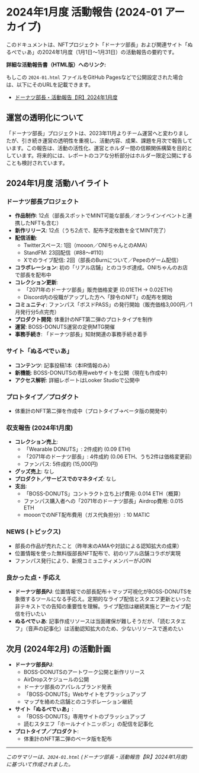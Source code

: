 # 2024年1月度 活動報告 (2024-01 アーカイブ)

このドキュメントは、NFTプロジェクト「ドーナツ部長」および関連サイト「ぬるぺでぃあ」の2024年1月度（1月1日～1月31日）の活動報告の要約です。

**詳細な活動報告書（HTML版）へのリンク:**

もしこの `2024-01.html` ファイルをGitHub Pagesなどで公開設定された場合は、以下にそのURLを記載できます。

* [ドーナツ部長・活動報告【IR】2024年1月度](ここに公開したHTMLファイルへのURLを挿入)

## 運営の透明化について

「ドーナツ部長」プロジェクトは、2023年11月よりチーム運営へと変わりましたが、引き続き運営の透明性を重視し、活動内容、成果、課題を月次で報告しています。この報告は、活動の活性化、運営とホルダー間の信頼関係構築を目的としています。将来的には、レポートのコアな分析部分はホルダー限定公開にすることも検討されています。

## 2024年1月度 活動ハイライト

### ドーナツ部長プロジェクト
* **作品制作**: 12点（部長スポットでMINT可能な部長／オンラインイベントと連携したNFTも含む）
* **新作リリース**: 12点（うち2点で、配布予定枚数を全てMINT完了）
* **配信活動**:
    * Twitterスペース: 1回（mooon／ONIちゃんとのAMA）
    * StandFM: 23回配信（#88〜#110）
    * Xでのライブ配信: 2回（部長のBurnについて／Pepeのゲーム配信）
* **コラボレーション**: 初の「リアル店舗」とのコラボ達成。ONIちゃんのお店で部長を配布中
* **コレクション更新**:
    * 「2071年のドーナツ部長」販売価格変更 (0.01ETH → 0.02ETH)
    * Discord内の役職がアップした方へ「辞令のNFT」の配布を開始
* **コミュニティ**: ファンパス「ボスドPASS」の発行開始（販売価格3,000円／1月発行分5点完売）
* **プロダクト開発**: 体重計のNFT第二弾のプロトタイプを制作
* **運営**: BOSS-DONUTS運営の定例MTG開催
* **事務手続き**: 「ドーナツ部長」知財関連の事務手続き着手

### サイト「ぬるぺでぃあ」
* **コンテンツ**: 記事投稿1本（本IR情報のみ）
* **新機能**: BOSS-DONUTSの専用webサイトを公開（現在も作成中）
* **アクセス解析**: 詳細レポートはLooker Studioで公開中

### プロトタイプ／プロダクト
* 体重計のNFT第二弾を作成中（プロトタイプ→ベータ版の開発中）

### 収支報告 (2024年1月度)
* **コレクション売上**:
    * 「Wearable DONUTS」: 2件成約 (0.09 ETH)
    * 「2071年のドーナツ部長」: 4件成約 (0.06 ETH、うち2件は価格変更前)
    * ファンパス: 5件成約 (15,000円)
* **グッズ売上**: なし
* **プロダクト／サービスでのマネタイズ**: なし
* **支出**:
    * 「BOSS-DONUTS」コントラクト立ち上げ費用: 0.014 ETH（概算）
    * ファンパス購入者への「2071年のドーナツ部長」Airdrop費用: 0.015 ETH
    * mooonでのNFT配布費用（ガス代負担分）: 10 MATIC

### NEWS (トピックス)
* 部長の作品が売れたこと（昨年末のAMAや対談による認知拡大の成果）
* 位置情報を使った無料版部長NFT配布で、初のリアル店舗コラボが実現
* ファンパス発行により、新規コミュニティメンバーがJOIN

### 良かった点・手応え
* **ドーナツ部長PJ**: 位置情報での部長配布＋マップ可視化がBOSS-DONUTSを象徴するツールになる手応え。定期的なライブ配信とスタエフ更新といった非テキストでの告知の重要性を理解。ライブ配信は継続実施とアーカイブ配信を行いたい
* **ぬるぺでぃあ**: 記事作成リソースは当面確保が難しそうだが、「読むスタエフ」（音声の記事化）は活動認知拡大のため、少ないリソースで進めたい

## 次月 (2024年2月) の活動計画

* **ドーナツ部長PJ**:
    * BOSS-DONUTSのアートワーク公開と新作リリース
    * AirDropスケジュールの公開
    * ドーナツ部長のアパレルブランド発表
    * 「BOSS-DONUTS」Webサイトをブラッシュアップ
    * マップを絡めた店舗とのコラボレーション継続
* **サイト「ぬるぺでぃあ」**:
    * 「BOSS-DONUTS」専用サイトのブラッシュアップ
    * 読むスタエフ「ホールナイトニッポン」の配信を記事化
* **プロトタイプ／プロダクト**:
    * 体重計のNFT第二弾のベータ版を配布

---

*このサマリーは、`2024-01.html` (ドーナツ部長・活動報告【IR】2024年1月度) に基づいて作成されました。*